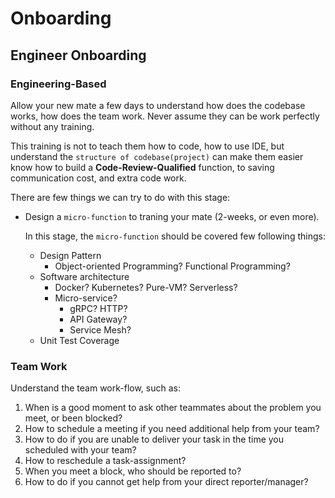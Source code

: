 # Onboarding

##  Engineer Onboarding <br>

### Engineering-Based
Allow your new mate a few days to understand how does the codebase works, how does the team work. Never assume they can be work perfectly without any training.

This training is not to teach them how to code, how to use IDE, but understand the `structure of codebase(project)` can make them easier know how to build a <b>Code-Review-Qualified</b> function, to saving communication cost, and extra code work.

There are few things we can try to do with this stage: 

- Design a `micro-function` to traning your mate (2-weeks, or even more).

  In this stage, the `micro-function` should be covered few following things:

  - Design Pattern
    - Object-oriented Programming? Functional Programming?
  - Software architecture
    - Docker? Kubernetes? Pure-VM? Serverless?
    - Micro-service?
      - gRPC? HTTP?
      - API Gateway?
      - Service Mesh?
  - Unit Test Coverage


### Team Work
Understand the team work-flow, such as: 

1. When is a good moment to ask other teammates about the problem you meet, or been blocked?
2. How to schedule a meeting if you need additional help from your team?
3. How to do if you are unable to deliver your task in the time you scheduled with your team?
4. How to reschedule a task-assignment?
5. When you meet a block, who should be reported to?
6. How to do if you cannot get help from your direct reporter/manager?